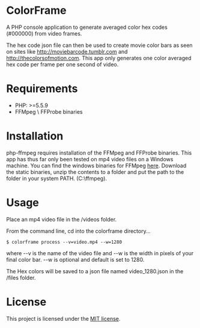 ColorFrame
==========

A PHP console application to generate averaged color hex codes (#000000) from video frames.

The hex code json file can then be used to create movie color bars as seen on sites like http://moviebarcode.tumblr.com and http://thecolorsofmotion.com. This app only generates one color averaged hex code per frame per one second of video.

Requirements
============

* PHP: >=5.5.9
* FFMpeg \ FFProbe binaries

Installation
============

php-ffmpeg requires installation of the FFMpeg and FFProbe binaries. This app has thus far only been tested on mp4 video files on a  Windows machine. You can find the windows binaries for FFMpeg [here](http://ffmpeg.zeranoe.com/builds/). Download the static binaries, unzip the contents to a folder and put the path to the folder in your system PATH. (C:\ffmpeg).

Usage
=====

Place an mp4 video file in the /videos folder.

From the command line, cd into the colorframe directory...

    $ colorframe process --v=video.mp4 --w=1280

where --v is the name of the video file and --w is the width in pixels of your final color bar. --w is optional and default is set to 1280. 

The Hex colors will be saved to a json file named video_1280.json in the /files folder.

License
=======

This project is licensed under the [MIT license](http://opensource.org/licenses/MIT).


